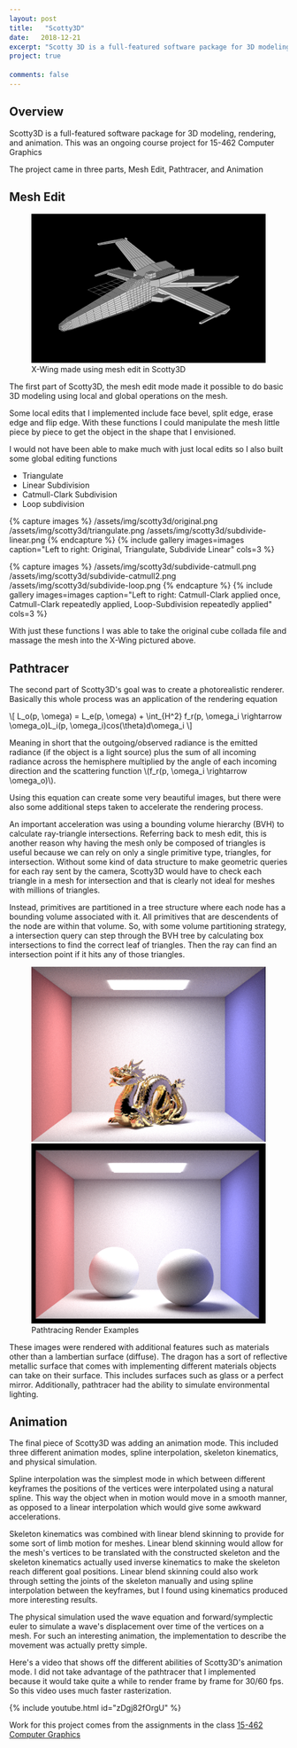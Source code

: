 ```yaml
---
layout: post
title:   "Scotty3D"
date:   2018-12-21
excerpt: "Scotty 3D is a full-featured software package for 3D modeling, rendering, and animation. A project for 15-462 Computer Graphics"
project: true

comments: false
---
```


## Overview
Scotty3D is a full-featured software package for 3D modeling, 
rendering, and animation. This was an ongoing course project 
for 15-462 Computer Graphics

The project came in three parts, Mesh Edit, Pathtracer, and Animation

## Mesh Edit

<figure>
  <a href="/assets/img/scotty3d/xwing.png">
    <img src="/assets/img/scotty3d/xwing.png">
  </a>
  <figcaption>X-Wing made using mesh edit in Scotty3D</figcaption>
</figure>

The first part of Scotty3D, the mesh edit mode made it possible to do 
basic 3D modeling using local and global operations on the mesh. 

Some local edits that I implemented include face bevel, split edge, 
erase edge and flip edge. With these functions I could manipulate 
the mesh little piece by piece to get the object in the shape that 
I envisioned. 

I would not have been able to make much with just 
local edits so I also built some global editing functions
- Triangulate
- Linear Subdivision 
- Catmull-Clark Subdivision
- Loop subdivision 

{% capture images %}
	/assets/img/scotty3d/original.png
	/assets/img/scotty3d/triangulate.png
	/assets/img/scotty3d/subdivide-linear.png
{% endcapture %}
{% include gallery images=images caption="Left to right: Original, Triangulate, Subdivide Linear" cols=3 %}

{% capture images %}
	/assets/img/scotty3d/subdivide-catmull.png
	/assets/img/scotty3d/subdivide-catmull2.png
	/assets/img/scotty3d/subdivide-loop.png	
{% endcapture %}
{% include gallery images=images caption="Left to right: Catmull-Clark applied once, Catmull-Clark repeatedly applied, Loop-Subdivision repeatedly applied" cols=3 %}

With just these functions I was able to take the original cube collada
file and massage the mesh into the X-Wing pictured above. 

## Pathtracer

The second part of Scotty3D's goal was to create a photorealistic 
renderer. Basically this whole process was an application of the 
rendering equation

\\[ L\_o(p, \omega) = L\_e(p, \omega) + \int\_{H^2} f\_r(p, \omega\_i \rightarrow \omega\_o)L\_i(p, \omega\_i)cos(\theta)d\omega\_i \\]

Meaning in short that the outgoing/observed radiance is the emitted 
radiance (if the object is a light source) plus the sum of all 
incoming radiance across the hemisphere multiplied by the angle of
each incoming direction and the scattering function 
\\(f\_r(p, \omega\_i \rightarrow \omega\_o)\\).

Using this equation can create some very beautiful images, but there
were also some additional steps taken to accelerate the rendering 
process.

An important acceleration was using a bounding volume hierarchy (BVH) 
to calculate ray-triangle intersections. Referring back to mesh edit,
this is another reason why having the mesh only be composed of
triangles is useful because we can rely on only a single primitive 
type, triangles, for intersection. Without some kind of data structure
to make geometric queries for each ray sent by the camera, Scotty3D
would have to check each triangle in a mesh for intersection and
that is clearly not ideal for meshes with millions of triangles. 

Instead, primitives are partitioned in a tree structure where each
node has a bounding volume associated with it. All primitives that are
descendents of the node are within that volume. So, with some volume
partitioning strategy, a intersection query can step through
the BVH tree by calculating box intersections to find the correct leaf
of triangles. Then the ray can find an intersection point if it hits
any of those triangles.

<figure class="half">
  <a href="/assets/img/scotty3d/cb_dragon.png"><img src="/assets/img/scotty3d/cb_dragon.png"></a>
  <a href="/assets/img/scotty3d/cb_spheres.png"><img src="/assets/img/scotty3d/cb_spheres.png"></a>
  <figcaption>Pathtracing Render Examples</figcaption>
</figure>


These images were rendered with additional features such as materials
other than a lambertian surface (diffuse). The dragon has a sort of
reflective metallic surface that comes with implementing different
materials objects can take on their surface. This includes surfaces
such as glass or a perfect mirror. Additionally, pathtracer had
the ability to simulate environmental lighting.

## Animation

The final piece of Scotty3D was adding an animation mode.
This included three different animation modes, spline interpolation, 
skeleton kinematics, and physical simulation. 

Spline interpolation was the simplest mode in which between
different keyframes the positions of the vertices were interpolated
using a natural spline. This way the object when in motion would 
move in a smooth manner, as opposed to a linear interpolation which 
would give some awkward accelerations. 

Skeleton kinematics was combined with linear blend skinning to
provide for some sort of limb motion for meshes. Linear blend
skinning would allow for the mesh's vertices to be translated with
the constructed skeleton and the skeleton kinematics actually
used inverse kinematics to make the skeleton reach different
goal positions. Linear blend skinning could also work through
setting the joints of the skeleton manually and using spline 
interpolation between the keyframes, but I found using kinematics
produced more interesting results. 

The physical simulation used the wave equation and forward/symplectic 
euler to simulate a wave's displacement over time
of the vertices on a mesh. For such an interesting animation, the
implementation to describe the movement was actually pretty simple.

Here's a video that shows off the different abilities of 
Scotty3D's animation mode. I did not take advantage of the pathtracer
that I implemented because it would take quite a while to render 
frame by frame for 30/60 fps. So this video uses much faster 
rasterization. 

{% include youtube.html id="zDgj82fOrgU" %}

Work for this project comes from the assignments in the class [15-462 Computer Graphics](http://15462.courses.cs.cmu.edu/fall2018/)

